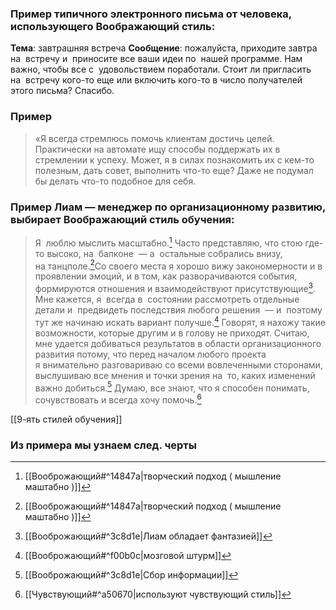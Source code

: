 ### Пример типичного электронного письма от человека, использующего Воображающий стиль:
**Тема**: завтрашняя встреча 
**Сообщение**: пожалуйста, приходите завтра на  встречу и  приносите все ваши идеи по  нашей программе. Нам важно, чтобы все с  удовольствием поработали. Стоит ли пригласить на  встречу кого-то еще или включить кого-то в число получателей этого письма? Спасибо.

### Пример 
>«Я всегда стремлюсь помочь клиентам достичь целей. Практически на автомате ищу способы поддержать их в стремлении к успеху. Может, я в силах познакомить их с кем-то полезным, дать совет, выполнить что-то еще? Даже не подумал бы делать что-то подобное для себя.


### Пример Лиам — менеджер по организационному развитию, выбирает Воображающий стиль обучения:
>Я  люблю мыслить масштабно.[^1] Часто представляю, что стою где-то высоко, на  балконе  — а  остальные собрались внизу, на танцполе.[^1]Со своего места я хорошо вижу закономерности и в проявлении эмоций, и в том, как разворачиваются события, формируются отношения и взаимодействуют присутствующие[^2]. Мне кажется, я  всегда в  состоянии рассмотреть отдельные детали и  предвидеть последствия любого решения  — и  поэтому тут же начинаю искать вариант получше.[^3] Говорят, я нахожу такие возможности, которые другим и в голову не приходят. Считаю, мне удается добиваться результатов в области организационного развития потому, что перед началом любого проекта я внимательно разговариваю со всеми вовлеченными сторонами, выслушиваю все мнения и точки зрения на  то, каких изменений важно добиться.[^4] Думаю, все знают, что я способен понимать, сочувствовать и всегда хочу помочь.[^5]

[[9-ять стилей обучения]]

### Из примера мы узнаем след. черты
[^1]:[[Вооброжающий#^14847a|творческий подход ( мышление маштабно )]]
[^2]:[[Вооброжающий#^3c8d1e|Лиам обладает фантазией]]
[^3]:[[Вооброжающий#^f00b0c|мозговой штурм]]
[^4]:[[Вооброжающий#^3c8d1e|Сбор информации]]
[^5]:[[Чувствующий#^a50670|используют чувствующий стиль]]